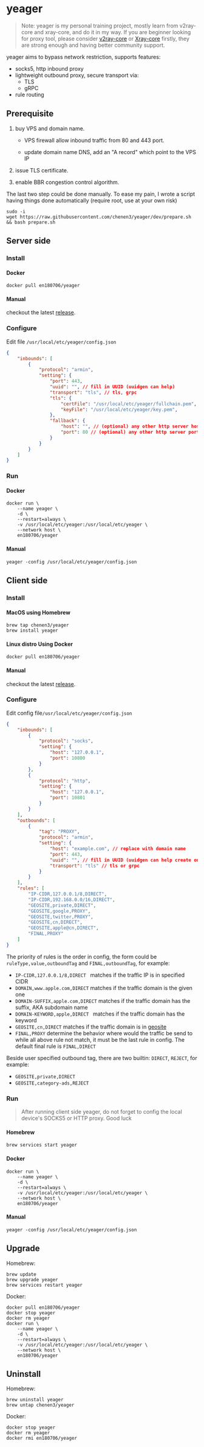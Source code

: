 # yeager

> Note: yeager is my personal training project, mostly learn from v2ray-core and xray-core, and do it in my way. If you are beginner looking for proxy tool, please consider [v2ray-core](https://github.com/v2fly/v2ray-core) or [Xray-core](https://github.com/XTLS/Xray-core) firstly, they are strong enough and having better community support.

yeager aims to bypass network restriction, supports features:

- socks5, http inbound proxy
- lightweight outbound proxy, secure transport via:
  - TLS
  - gRPC
- rule routing

## Prerequisite
1. buy VPS and domain name.

   - VPS firewall allow inbound traffic from 80 and 443 port.

   - update domain name DNS, add an "A record" which point to the VPS IP

2. issue TLS certificate.

3. enable BBR congestion control algorithm.

The last two step could be done manually. To ease my pain, I wrote a script having things done automatically  (require root, use at your own risk)

```
sudo -i
wget https://raw.githubusercontent.com/chenen3/yeager/dev/prepare.sh && bash prepare.sh
```

## Server side

### Install

#### Docker

```
docker pull en180706/yeager
```

#### Manual

checkout the latest [release](https://github.com/chenen3/yeager/releases).

### Configure

Edit file `/usr/local/etc/yeager/config.json`

```json
{
    "inbounds": [
        {
            "protocol": "armin",
            "setting": {
                "port": 443,
                "uuid": "", // fill in UUID (uuidgen can help)
                "transport": "tls", // tls, grpc
                "tls": {
                    "certFile": "/usr/local/etc/yeager/fullchain.pem",
                    "keyFile": "/usr/local/etc/yeager/key.pem",
                },
                "fallback": {
                    "host": "", // (optional) any other http server host (eg. nginx)
                    "port": 80 // (optional) any other http server port (eg. nginx)
                }
            }
        }
    ]
}
```

### Run

#### Docker

```
docker run \
	--name yeager \
	-d \
	--restart=always \
	-v /usr/local/etc/yeager:/usr/local/etc/yeager \
	--network host \
	en180706/yeager
```

#### Manual

`yeager -config /usr/local/etc/yeager/config.json`

## Client side

### Install

#### MacOS using Homebrew

```
brew tap chenen3/yeager
brew install yeager
```

#### Linux distro Using Docker

`docker pull en180706/yeager`

#### Manual

checkout the latest [release](https://github.com/chenen3/yeager/releases).

### Configure

Edit config file`/usr/local/etc/yeager/config.json`

```json
{
    "inbounds": [
        {
            "protocol": "socks",
            "setting": {
                "host": "127.0.0.1",
                "port": 10800
            }
        },
        {
            "protocol": "http",
            "setting": {
                "host": "127.0.0.1",
                "port": 10801
            }
        }
    ],
    "outbounds": [
        {
            "tag": "PROXY",
            "protocol": "armin",
            "setting": {
                "host": "example.com", // replace with domain name
                "port": 443,
                "uuid": "", // fill in UUID (uuidgen can help create one)
                "transport": "tls" // tls or grpc
            }
        }
    ],
    "rules": [
		"IP-CIDR,127.0.0.1/8,DIRECT",
		"IP-CIDR,192.168.0.0/16,DIRECT",
		"GEOSITE,private,DIRECT",
		"GEOSITE,google,PROXY",
		"GEOSITE,twitter,PROXY",
		"GEOSITE,cn,DIRECT",
		"GEOSITE,apple@cn,DIRECT",
		"FINAL,PROXY"
    ]
}
```

The priority of rules is the order in config, the form could be `ruleType,value,outboundTag` and `FINAL,outboundTag`, for example:

- `IP-CIDR,127.0.0.1/8,DIRECT ` matches if the traffic IP is in specified CIDR
- `DOMAIN,www.apple.com,DIRECT` matches if the traffic domain is the given one
- `DOMAIN-SUFFIX,apple.com,DIRECT` matches if the traffic domain has the suffix, AKA subdomain name
- `DOMAIN-KEYWORD,apple,DIRECT ` matches if the traffic domain has the keyword
- `GEOSITE,cn,DIRECT` matches if the traffic domain is in [geosite](https://github.com/v2fly/domain-list-community/tree/master/data)
- `FINAL,PROXY` determine the behavior where would the traffic be send to while all above rule not match, it must be the last rule in config. The default final rule is `FINAL,DIRECT`

Beside user specified outbound tag, there are two builtin: `DIRECT`, `REJECT`, for example:

- `GEOSITE,private,DIRECT` 
- `GEOSITE,category-ads,REJECT` 

### Run

> After running client side yeager, do not forget to config the local device's SOCKS5 or HTTP proxy. Good luck

#### Homebrew

`brew services start yeager`

#### Docker

```
docker run \
	--name yeager \
	-d \
	--restart=always \
	-v /usr/local/etc/yeager:/usr/local/etc/yeager \
	--network host \
	en180706/yeager
```

#### Manual

`yeager -config /usr/local/etc/yeager/config.json`

## Upgrade

Homebrew:

```
brew update
brew upgrade yeager
brew services restart yeager
```

Docker:

```
docker pull en180706/yeager
docker stop yeager
docker rm yeager
docker run \
	--name yeager \
	-d \
	--restart=always \
	-v /usr/local/etc/yeager:/usr/local/etc/yeager \
	--network host \
	en180706/yeager
```

## Uninstall

Homebrew:

```
brew uninstall yeager
brew untap chenen3/yeager
```

Docker:

```
docker stop yeager
docker rm yeager
docker rmi en180706/yeager
```

